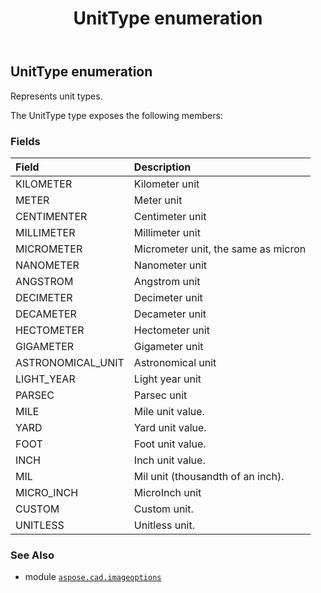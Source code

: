 ﻿---
title: UnitType enumeration
second_title: Aspose.CAD for Python via .NET API References
description: 
type: docs
weight: 530
url: /python-net/aspose.cad.imageoptions/unittype/
is_root: false
---

## UnitType enumeration

Represents unit types.



The UnitType type exposes the following members:

### Fields
| Field | Description |
| :- | :- |
| KILOMETER | Kilometer unit |
| METER | Meter unit |
| CENTIMENTER | Centimeter unit |
| MILLIMETER | Millimeter unit |
| MICROMETER | Micrometer unit, the same as micron |
| NANOMETER | Nanometer unit |
| ANGSTROM | Angstrom unit |
| DECIMETER | Decimeter unit |
| DECAMETER | Decameter unit |
| HECTOMETER | Hectometer unit |
| GIGAMETER | Gigameter unit |
| ASTRONOMICAL_UNIT | Astronomical unit |
| LIGHT_YEAR | Light year unit |
| PARSEC | Parsec unit |
| MILE | Mile unit value. |
| YARD | Yard unit value. |
| FOOT | Foot unit value. |
| INCH | Inch unit value. |
| MIL | Mil unit (thousandth of an inch). |
| MICRO_INCH | MicroInch unit |
| CUSTOM | Custom unit. |
| UNITLESS | Unitless unit. |



### See Also
* module [`aspose.cad.imageoptions`](..)
